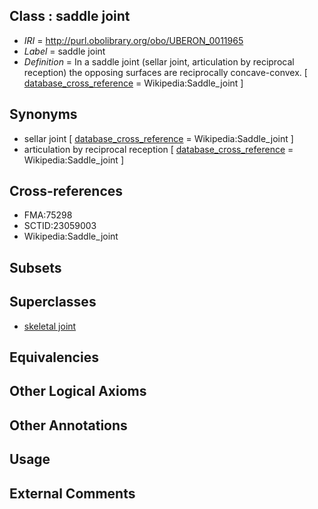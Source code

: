 
## Class : saddle joint

 * *IRI* = http://purl.obolibrary.org/obo/UBERON_0011965
 * *Label* = saddle joint
 * *Definition* = In a saddle joint (sellar joint, articulation by reciprocal reception) the opposing surfaces are reciprocally concave-convex. [ [database_cross_reference](../../ef/oboInOwl#hasDbXref.md) = Wikipedia:Saddle_joint ]

## Synonyms

 * sellar joint [ [database_cross_reference](../../ef/oboInOwl#hasDbXref.md) = Wikipedia:Saddle_joint ]
 * articulation by reciprocal reception [ [database_cross_reference](../../ef/oboInOwl#hasDbXref.md) = Wikipedia:Saddle_joint ]

## Cross-references

 * FMA:75298
 * SCTID:23059003
 * Wikipedia:Saddle_joint

## Subsets


## Superclasses

 * [skeletal joint](../../UBERON/82/UBERON_0000982.md)

## Equivalencies


## Other Logical Axioms


## Other Annotations


## Usage


## External Comments

